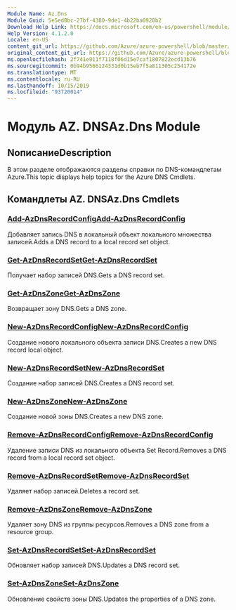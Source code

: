 ```yaml
---
Module Name: Az.Dns
Module Guid: 5e5ed8bc-27bf-4380-9de1-4b22ba0920b2
Download Help Link: https://docs.microsoft.com/en-us/powershell/module/az.dns
Help Version: 4.1.2.0
Locale: en-US
content_git_url: https://github.com/Azure/azure-powershell/blob/master/src/Dns/Dns/help/Az.DNS.md
original_content_git_url: https://github.com/Azure/azure-powershell/blob/master/src/Dns/Dns/help/Az.DNS.md
ms.openlocfilehash: 2f741e911f7118f06d15e7caf1807822ecd13b76
ms.sourcegitcommit: 0b94b9566124331d0b15eb7f5a811305c254172e
ms.translationtype: MT
ms.contentlocale: ru-RU
ms.lasthandoff: 10/15/2019
ms.locfileid: "93720014"
---
```

# <span data-ttu-id="38d6b-101">Модуль AZ. DNS</span><span class="sxs-lookup"><span data-stu-id="38d6b-101">Az.Dns Module</span></span>
## <span data-ttu-id="38d6b-102">Nописание</span><span class="sxs-lookup"><span data-stu-id="38d6b-102">Description</span></span>
<span data-ttu-id="38d6b-103">В этом разделе отображаются разделы справки по DNS-командлетам Azure.</span><span class="sxs-lookup"><span data-stu-id="38d6b-103">This topic displays help topics for the Azure DNS Cmdlets.</span></span>

## <span data-ttu-id="38d6b-104">Командлеты AZ. DNS</span><span class="sxs-lookup"><span data-stu-id="38d6b-104">Az.Dns Cmdlets</span></span>
### [<span data-ttu-id="38d6b-105">Add-AzDnsRecordConfig</span><span class="sxs-lookup"><span data-stu-id="38d6b-105">Add-AzDnsRecordConfig</span></span>](Add-AzDnsRecordConfig.md)
<span data-ttu-id="38d6b-106">Добавляет запись DNS в локальный объект локального множества записей.</span><span class="sxs-lookup"><span data-stu-id="38d6b-106">Adds a DNS record to a local record set object.</span></span>

### [<span data-ttu-id="38d6b-107">Get-AzDnsRecordSet</span><span class="sxs-lookup"><span data-stu-id="38d6b-107">Get-AzDnsRecordSet</span></span>](Get-AzDnsRecordSet.md)
<span data-ttu-id="38d6b-108">Получает набор записей DNS.</span><span class="sxs-lookup"><span data-stu-id="38d6b-108">Gets a DNS record set.</span></span>

### [<span data-ttu-id="38d6b-109">Get-AzDnsZone</span><span class="sxs-lookup"><span data-stu-id="38d6b-109">Get-AzDnsZone</span></span>](Get-AzDnsZone.md)
<span data-ttu-id="38d6b-110">Возвращает зону DNS.</span><span class="sxs-lookup"><span data-stu-id="38d6b-110">Gets a DNS zone.</span></span>

### [<span data-ttu-id="38d6b-111">New-AzDnsRecordConfig</span><span class="sxs-lookup"><span data-stu-id="38d6b-111">New-AzDnsRecordConfig</span></span>](New-AzDnsRecordConfig.md)
<span data-ttu-id="38d6b-112">Создание нового локального объекта записи DNS.</span><span class="sxs-lookup"><span data-stu-id="38d6b-112">Creates a new DNS record local object.</span></span>

### [<span data-ttu-id="38d6b-113">New-AzDnsRecordSet</span><span class="sxs-lookup"><span data-stu-id="38d6b-113">New-AzDnsRecordSet</span></span>](New-AzDnsRecordSet.md)
<span data-ttu-id="38d6b-114">Создание набор записей DNS.</span><span class="sxs-lookup"><span data-stu-id="38d6b-114">Creates a DNS record set.</span></span>

### [<span data-ttu-id="38d6b-115">New-AzDnsZone</span><span class="sxs-lookup"><span data-stu-id="38d6b-115">New-AzDnsZone</span></span>](New-AzDnsZone.md)
<span data-ttu-id="38d6b-116">Создание новой зоны DNS.</span><span class="sxs-lookup"><span data-stu-id="38d6b-116">Creates a new DNS zone.</span></span>

### [<span data-ttu-id="38d6b-117">Remove-AzDnsRecordConfig</span><span class="sxs-lookup"><span data-stu-id="38d6b-117">Remove-AzDnsRecordConfig</span></span>](Remove-AzDnsRecordConfig.md)
<span data-ttu-id="38d6b-118">Удаление записи DNS из локального объекта Set Record.</span><span class="sxs-lookup"><span data-stu-id="38d6b-118">Removes a DNS record from a local record set object.</span></span>

### [<span data-ttu-id="38d6b-119">Remove-AzDnsRecordSet</span><span class="sxs-lookup"><span data-stu-id="38d6b-119">Remove-AzDnsRecordSet</span></span>](Remove-AzDnsRecordSet.md)
<span data-ttu-id="38d6b-120">Удаляет набор записей.</span><span class="sxs-lookup"><span data-stu-id="38d6b-120">Deletes a record set.</span></span>

### [<span data-ttu-id="38d6b-121">Remove-AzDnsZone</span><span class="sxs-lookup"><span data-stu-id="38d6b-121">Remove-AzDnsZone</span></span>](Remove-AzDnsZone.md)
<span data-ttu-id="38d6b-122">Удаляет зону DNS из группы ресурсов.</span><span class="sxs-lookup"><span data-stu-id="38d6b-122">Removes a DNS zone from a resource group.</span></span>

### [<span data-ttu-id="38d6b-123">Set-AzDnsRecordSet</span><span class="sxs-lookup"><span data-stu-id="38d6b-123">Set-AzDnsRecordSet</span></span>](Set-AzDnsRecordSet.md)
<span data-ttu-id="38d6b-124">Обновляет набор записей DNS.</span><span class="sxs-lookup"><span data-stu-id="38d6b-124">Updates a DNS record set.</span></span>

### [<span data-ttu-id="38d6b-125">Set-AzDnsZone</span><span class="sxs-lookup"><span data-stu-id="38d6b-125">Set-AzDnsZone</span></span>](Set-AzDnsZone.md)
<span data-ttu-id="38d6b-126">Обновление свойств зоны DNS.</span><span class="sxs-lookup"><span data-stu-id="38d6b-126">Updates the properties of a DNS zone.</span></span>

